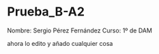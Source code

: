 # Prueba_B-A2

Nombre: Sergio Pérez Fernández
Curso: 1º de DAM

ahora lo edito y añado cualquier cosa